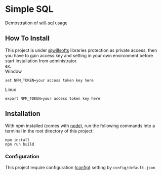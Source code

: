 # Simple SQL

Demostration of [will-sql](https://github.com/willsofts/will-sql) usage

## How To Install

This project is under [@willsofts](https://github.com/willsofts) libraries protection as private access, then you have to gain access key and setting in your own environment before start installation from administrator. \
ex. \
Window

    set NPM_TOKEN=your access token key here

Linux

    export NPM_TOKEN=your access token key here

## Installation

With npm installed (comes with [node](https://nodejs.org/en/)), run the following commands into a terminal in the root directory of this project:

```shell
npm install
npm run build
```

### Configuration

This project require configuration ([config](https://www.npmjs.com/package/config)) setting by `config/default.json` 


